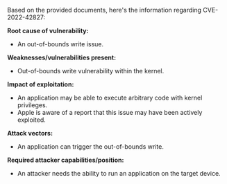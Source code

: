 Based on the provided documents, here's the information regarding CVE-2022-42827:

**Root cause of vulnerability:**
- An out-of-bounds write issue.

**Weaknesses/vulnerabilities present:**
- Out-of-bounds write vulnerability within the kernel.

**Impact of exploitation:**
- An application may be able to execute arbitrary code with kernel privileges.
- Apple is aware of a report that this issue may have been actively exploited.

**Attack vectors:**
- An application can trigger the out-of-bounds write.

**Required attacker capabilities/position:**
-  An attacker needs the ability to run an application on the target device.